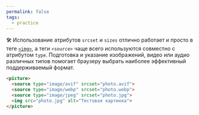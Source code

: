 ```yaml
---
permalink: false
tags:
  - practice
---
```

🛠 Использование атрибутов `srcset` и `sizes` отлично работает и просто в теге [`<img>`](/html/doka/img), а теги `<source>` чаще всего используются совместно с атрибутом `type`. Подготовка и указание изображений, видео или аудио различных типов помогает браузеру выбрать наиболее эффективный поддерживаемый формат.

```html
<picture>
  <source type="image/avif" srcset="photo.avif">
  <source type="image/webp" srcset="photo.webp">
  <source type="image/jpeg" srcset="photo.jpg">
  <img src="photo.jpg" alt="Тестовая картинка">
</picture>
```
